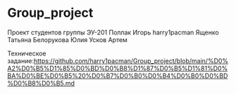 # Group_project
Проект студентов группы ЭУ-201
Поллак Игорь harry1pacman
Ященко Татьяна 
Белорукова Юлия 
Усков Артем

Техническое задание:https://github.com/harry1pacman/Group_project/blob/main/%D0%A2%D0%B5%D1%85%D0%BD%D0%B8%D1%87%D0%B5%D1%81%D0%BA%D0%BE%D0%B5%20%D0%B7%D0%B0%D0%B4%D0%B0%D0%BD%D0%B8%D0%B5.md
